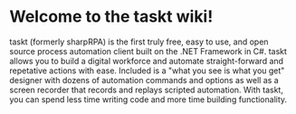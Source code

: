 <!-- TITLE: Home -->
<!-- SUBTITLE: A quick summary of Home -->

# Welcome to the taskt wiki!

taskt (formerly sharpRPA) is the first truly free, easy to use, and open source process automation client built on the .NET Framework in C#. taskt allows you to build a digital workforce and automate straight-forward and repetative actions with ease. Included is a "what you see is what you get" designer with dozens of automation commands and options as well as a screen recorder that records and replays scripted automation. With taskt, you can spend less time writing code and more time building functionality.


